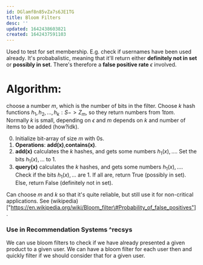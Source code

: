 ```yaml
---
id: DGlamf8n85vZa7s6JE1TG
title: Bloom Filters
desc: ''
updated: 1642438603821
created: 1642437591103
---
```



Used to test for set membership.
E.g. check if usernames have been used already. It's probabalistic, meaning that it'll return either __definitely not in set__ or __possibly in set__. There's therefore a __false positive rate__ $\epsilon$ involved.

# Algorithm:
choose a number $m$, which is the number of bits in the filter. Choose $k$ hash functions $h_1, h_2, ..., h_k: S->Z_m$, so they return numbers from $1 to  m$. Normally $k$ is small, depending on $\epsilon$ and $m$ depends on $k$ and number of items to be added (how?idk). 

0. Initialize bit-array of size $m$ with 0s.
1. __Operations__: __add(x)__,__contains(x)__.
2. __add(x)__ calculates the $k$ hashes, and gets some numbers $h_1(x),...$. Set the bits $h_1(x),...$ to 1.
3. __query(x)__ calculates the $k$ hashes, and gets some numbers $h_1(x),...$. Check if the bits $h_1(x),...$ are 1. If all are, return True (possibly in set). Else, return False (definitely not in set).


Can choose $m$ and $k$ so that it's quite reliable, but still use it for non-critical applications.
See (wikipedia)["https://en.wikipedia.org/wiki/Bloom_filter\#Probability_of_false_positives"].


### Use in Recommendation Systems ^recsys

We can use bloom filters to check if we have already presented a given product to a given user.
We can have a bloom filter for each user then and quickly filter if we should consider that for a given user.
